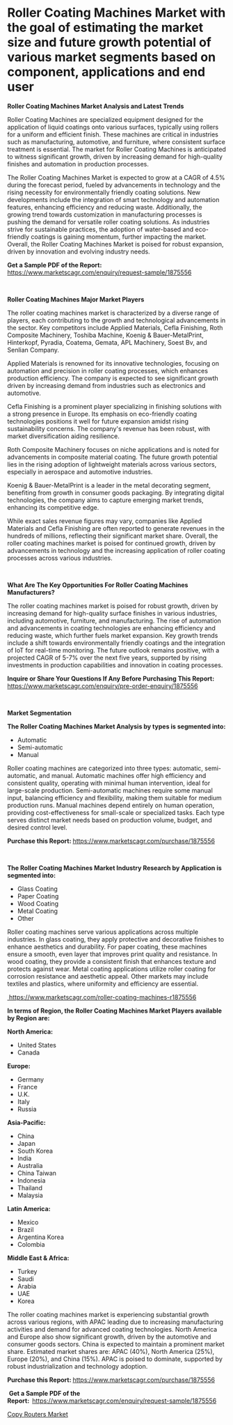 <p><h1>Roller Coating Machines Market with the goal of estimating the market size and future growth potential of various market segments based on component, applications and end user</h1></p><p><strong>Roller Coating Machines Market Analysis and Latest Trends</strong></p>
<p><p>Roller Coating Machines are specialized equipment designed for the application of liquid coatings onto various surfaces, typically using rollers for a uniform and efficient finish. These machines are critical in industries such as manufacturing, automotive, and furniture, where consistent surface treatment is essential. The market for Roller Coating Machines is anticipated to witness significant growth, driven by increasing demand for high-quality finishes and automation in production processes.</p><p>The Roller Coating Machines Market is expected to grow at a CAGR of 4.5% during the forecast period, fueled by advancements in technology and the rising necessity for environmentally friendly coating solutions. New developments include the integration of smart technology and automation features, enhancing efficiency and reducing waste. Additionally, the growing trend towards customization in manufacturing processes is pushing the demand for versatile roller coating solutions. As industries strive for sustainable practices, the adoption of water-based and eco-friendly coatings is gaining momentum, further impacting the market. Overall, the Roller Coating Machines Market is poised for robust expansion, driven by innovation and evolving industry needs.</p></p>
<p><strong>Get a Sample PDF of the Report:&nbsp;</strong> <a href="https://www.marketscagr.com/enquiry/request-sample/1875556?utm_campaign=2390&utm_medium=2&utm_source=Github&utm_content=ia&utm_term=19022025&utm_id=roller-coating-machines">https://www.marketscagr.com/enquiry/request-sample/1875556</a></p>
<p>&nbsp;</p>
<p><strong>Roller Coating Machines Major Market Players</strong></p>
<p><p>The roller coating machines market is characterized by a diverse range of players, each contributing to the growth and technological advancements in the sector. Key competitors include Applied Materials, Cefla Finishing, Roth Composite Machinery, Toshiba Machine, Koenig & Bauer-MetalPrint, Hinterkopf, Pyradia, Coatema, Gemata, APL Machinery, Soest Bv, and Senlian Company.</p><p>Applied Materials is renowned for its innovative technologies, focusing on automation and precision in roller coating processes, which enhances production efficiency. The company is expected to see significant growth driven by increasing demand from industries such as electronics and automotive.</p><p>Cefla Finishing is a prominent player specializing in finishing solutions with a strong presence in Europe. Its emphasis on eco-friendly coating technologies positions it well for future expansion amidst rising sustainability concerns. The company's revenue has been robust, with market diversification aiding resilience.</p><p>Roth Composite Machinery focuses on niche applications and is noted for advancements in composite material coating. The future growth potential lies in the rising adoption of lightweight materials across various sectors, especially in aerospace and automotive industries.</p><p>Koenig & Bauer-MetalPrint is a leader in the metal decorating segment, benefiting from growth in consumer goods packaging. By integrating digital technologies, the company aims to capture emerging market trends, enhancing its competitive edge.</p><p>While exact sales revenue figures may vary, companies like Applied Materials and Cefla Finishing are often reported to generate revenues in the hundreds of millions, reflecting their significant market share. Overall, the roller coating machines market is poised for continued growth, driven by advancements in technology and the increasing application of roller coating processes across various industries.</p></p>
<p>&nbsp;</p>
<p><strong>What Are The Key Opportunities For Roller Coating Machines Manufacturers?</strong></p>
<p><p>The roller coating machines market is poised for robust growth, driven by increasing demand for high-quality surface finishes in various industries, including automotive, furniture, and manufacturing. The rise of automation and advancements in coating technologies are enhancing efficiency and reducing waste, which further fuels market expansion. Key growth trends include a shift towards environmentally friendly coatings and the integration of IoT for real-time monitoring. The future outlook remains positive, with a projected CAGR of 5-7% over the next five years, supported by rising investments in production capabilities and innovation in coating processes.</p></p>
<p><strong>Inquire or Share Your Questions If Any Before Purchasing This Report:</strong> <a href="https://www.marketscagr.com/enquiry/pre-order-enquiry/1875556?utm_campaign=2390&utm_medium=2&utm_source=Github&utm_content=ia&utm_term=19022025&utm_id=roller-coating-machines">https://www.marketscagr.com/enquiry/pre-order-enquiry/1875556</a></p>
<p>&nbsp;</p>
<p><strong>Market Segmentation</strong></p>
<p><strong>The Roller Coating Machines Market Analysis by types is segmented into:</strong></p>
<p><ul><li>Automatic</li><li>Semi-automatic</li><li>Manual</li></ul></p>
<p><p>Roller coating machines are categorized into three types: automatic, semi-automatic, and manual. Automatic machines offer high efficiency and consistent quality, operating with minimal human intervention, ideal for large-scale production. Semi-automatic machines require some manual input, balancing efficiency and flexibility, making them suitable for medium production runs. Manual machines depend entirely on human operation, providing cost-effectiveness for small-scale or specialized tasks. Each type serves distinct market needs based on production volume, budget, and desired control level.</p></p>
<p><strong>Purchase this Report:&nbsp;</strong><a href="https://www.marketscagr.com/purchase/1875556?utm_campaign=2390&utm_medium=2&utm_source=Github&utm_content=ia&utm_term=19022025&utm_id=roller-coating-machines">https://www.marketscagr.com/purchase/1875556</a></p>
<p>&nbsp;</p>
<p><strong>The Roller Coating Machines Market Industry Research by Application is segmented into:</strong></p>
<p><ul><li>Glass Coating</li><li>Paper Coating</li><li>Wood Coating</li><li>Metal Coating</li><li>Other</li></ul></p>
<p><p>Roller coating machines serve various applications across multiple industries. In glass coating, they apply protective and decorative finishes to enhance aesthetics and durability. For paper coating, these machines ensure a smooth, even layer that improves print quality and resistance. In wood coating, they provide a consistent finish that enhances texture and protects against wear. Metal coating applications utilize roller coating for corrosion resistance and aesthetic appeal. Other markets may include textiles and plastics, where uniformity and efficiency are essential.</p></p>
<p><a href="https://www.marketscagr.com/roller-coating-machines-r1875556?utm_campaign=2390&utm_medium=2&utm_source=Github&utm_content=ia&utm_term=19022025&utm_id=roller-coating-machines">&nbsp;https://www.marketscagr.com/roller-coating-machines-r1875556</a></p>
<p><strong>In terms of Region, the Roller Coating Machines Market Players available by Region are:</strong></p>
<p>
    <p> <strong> North America: </strong>
        <ul>
            <li>United States</li>
            <li>Canada</li>
        </ul>
        </p> 
    <p> <strong> Europe: </strong>
        <ul>
            <li>Germany</li>
            <li>France</li>
            <li>U.K.</li>
            <li>Italy</li>
            <li>Russia</li>
        </ul>
        </p> 
    <p> <strong> Asia-Pacific: </strong>
        <ul>
            <li>China</li>
            <li>Japan</li>
            <li>South Korea</li>
            <li>India</li>
            <li>Australia</li>
            <li>China Taiwan</li>
            <li>Indonesia</li>
            <li>Thailand</li>
            <li>Malaysia</li>
        </ul>
        </p> 
    <p> <strong> Latin America: </strong>
        <ul>
            <li>Mexico</li>
            <li>Brazil</li>
            <li>Argentina Korea</li>
            <li>Colombia</li>
        </ul>
        </p> 
    <p> <strong> Middle East & Africa: </strong>
        <ul>
            <li>Turkey</li>
            <li>Saudi</li>
            <li>Arabia</li>
            <li>UAE</li>
            <li>Korea</li>
        </ul>
    </p>
    </p>
<p><p>The roller coating machines market is experiencing substantial growth across various regions, with APAC leading due to increasing manufacturing activities and demand for advanced coating technologies. North America and Europe also show significant growth, driven by the automotive and consumer goods sectors. China is expected to maintain a prominent market share. Estimated market shares are: APAC (40%), North America (25%), Europe (20%), and China (15%). APAC is poised to dominate, supported by robust industrialization and technology adoption.</p></p>
<p><strong>Purchase this Report: </strong><a href="https://www.marketscagr.com/purchase/1875556?utm_campaign=2390&utm_medium=2&utm_source=Github&utm_content=ia&utm_term=19022025&utm_id=roller-coating-machines">https://www.marketscagr.com/purchase/1875556</a></p>
<p>&nbsp;<strong>Get a Sample PDF of the Report:&nbsp;&nbsp;</strong><a href="https://www.marketscagr.com/enquiry/request-sample/1875556?utm_campaign=2390&utm_medium=2&utm_source=Github&utm_content=ia&utm_term=19022025&utm_id=roller-coating-machines">https://www.marketscagr.com/enquiry/request-sample/1875556</a></p>
<p><strong></strong></p>
<p><p><a href="https://github.com/ovtkosle/Market-Research-Report-List-1/blob/main/copy-routers-market.md?utm_campaign=2390&utm_medium=2&utm_source=Github&utm_content=ia&utm_term=19022025&utm_id=roller-coating-machines">Copy Routers Market</a></p></p>